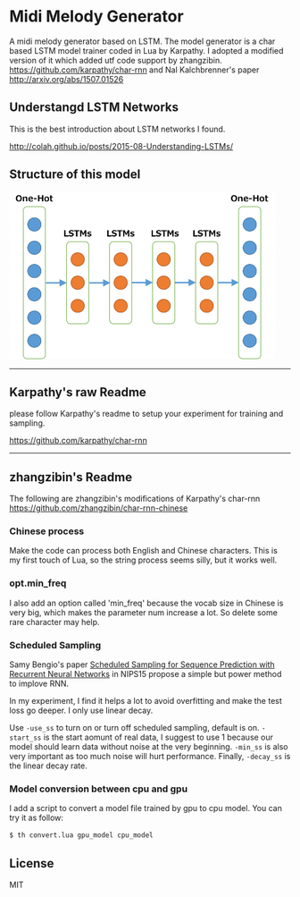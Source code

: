 
# Midi Melody Generator
A midi melody generator based on LSTM. The model generator is a char based LSTM model trainer coded in Lua by Karpathy. I adopted a modified version of it which added utf code support by zhangzibin. https://github.com/karpathy/char-rnn and Nal Kalchbrenner's paper http://arxiv.org/abs/1507.01526

## Understangd LSTM Networks

This is the best introduction about LSTM networks I found.

http://colah.github.io/posts/2015-08-Understanding-LSTMs/

## Structure of this model

<!---
![MODEL STRUCTURE](/demo/model-lstm-layer.png?raw=true)
-->

<a href="url"><img src="/demo/model-lstm-layer.png" height="300" ></a>

-----------------------------------------------
## Karpathy's raw Readme
please follow Karpathy's readme to setup your experiment for training and sampling.

https://github.com/karpathy/char-rnn

-----------------------------------------------
## zhangzibin's Readme
The following are zhangzibin's modifications of Karpathy's char-rnn
https://github.com/zhangzibin/char-rnn-chinese

### Chinese process
Make the code can process both English and Chinese characters.
This is my first touch of Lua, so the string process seems silly, but it works well.

### opt.min_freq
I also add an option called 'min_freq' because the vocab size in Chinese is very big, which makes the parameter num increase a lot.
So delete some rare character may help.

### Scheduled Sampling
Samy Bengio's paper [Scheduled Sampling for Sequence Prediction with Recurrent Neural Networks](http://arxiv.org/abs/1506.03099) in NIPS15 propose a simple but power method to implove RNN.

In my experiment, I find it helps a lot to avoid overfitting and make the test loss go deeper. I only use linear decay.

Use `-use_ss` to turn on or turn off scheduled sampling, default is on. `-start_ss` is the start aomunt of real data, I suggest to use 1 because our model should learn data without noise at the very beginning. `-min_ss` is also very important as too much noise will hurt performance. Finally, `-decay_ss` is the linear decay rate.

### Model conversion between cpu and gpu
I add a script to convert a model file trained by gpu to cpu model.
You can try it as follow:
```bash
$ th convert.lua gpu_model cpu_model
```
## License

MIT
